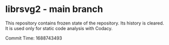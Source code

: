 # librsvg2 - main branch

This repository contains frozen state of the repository.
Its history is cleared. It is used only for static code
analysis with Codacy.

Commit Time: 1688743493